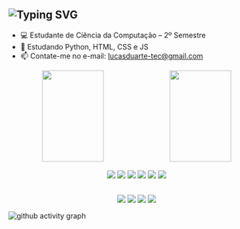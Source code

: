 ## ![Typing SVG](https://readme-typing-svg.demolab.com?font=Arial&weight=900&size=30&pause=2000&color=5499EB&vCenter=true&random=false&width=435&height=35&lines=Ol%C3%A1!+Eu+sou+Lucas+Duarte+%F0%9F%91%8B)

- 💻 Estudante de Ciência da Computação – 2º Semestre
- 📖 Estudando Python, HTML, CSS e JS
- 📫 Contate-me no e-mail: lucasduarte-tec@gmail.com

<div align="center">
  <img width="49%" height="180px" src="https://github-readme-stats.vercel.app/api?username=duarte-tec&show_icons=true&theme=github_dark&hide_border=true&count_private=true" />
  <img width="49%" height="180px" src="https://github-readme-stats.vercel.app/api/top-langs/?username=duarte-tec&size_weight=0.5&count_weight=1.0&layout=compact&theme=github_dark&hide_border=true&count_private=true" />
  <p>
    <img src="https://img.shields.io/badge/python-5499EB?style=for-the-badge&logo=python&logoColor=white" target="_blank">
    <img src="https://img.shields.io/badge/html5-5499EB?style=for-the-badge&logo=html5&logoColor=white" target="_blank">
    <img src="https://img.shields.io/badge/css3-5499EB?style=for-the-badge&logo=css3&logoColor=white" target="_blank">
    <img src="https://img.shields.io/badge/javascript-5499EB?style=for-the-badge&logo=javascript&logoColor=white" target="_blank">
    <img src="https://img.shields.io/badge/Windows-5499EB?style=for-the-badge&logo=windows&logoColor=white" target="_blank">
    <img src="https://img.shields.io/badge/Linux-5499EB?style=for-the-badge&logo=linux&logoColor=white" target="_blank">
  </p> 
</div>

  ##
<div style="display: inline_block" align="center">
  <p>
    <a href="https://twitter.com/SAMSEPlOL" target="_blank"><img src="https://img.shields.io/badge/Twitter-5499EB?style=for-the-badge&logo=twitter&logoColor=white" target="_blank"></a>
    <a href="https://discord.com/users/302771366124584960" target="_blank"><img src="https://img.shields.io/badge/Discord-5499EB?style=for-the-badge&logo=discord&logoColor=white" target="_blank"></a>
    <a href="mailto:lucasduarte-tec@gmail.com" target="_blank"><img src="https://img.shields.io/badge/-Gmail-5499EB?style=for-the-badge&logo=gmail&logoColor=white" target="_blank"></a>
      <a href="https://www.linkedin.com/in/lucasduartetec/" target="_blank"><img src="https://img.shields.io/badge/LinkedIn-5499EB?style=for-the-badge&logo=linkedin&logoColor=white" target="_blank"></a>
  </p> 
</div>

![github activity graph](https://github-readme-activity-graph.vercel.app/graph?username=duarte-tec&theme=react-dark&hide_border=true&color=5499EB&title_color=5499EB&line=5499EB&point=5499EB&)
